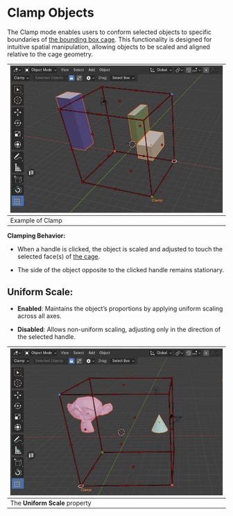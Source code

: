 # Clamp Objects
The Clamp mode enables users to conform selected objects to specific boundaries of [the bounding box cage](cage_gizmo.md). This functionality is designed for intuitive spatial manipulation, allowing objects to be scaled and aligned relative to the cage geometry.

| ![](img/screen/clamp_objects.gif) |
|---|
| Example of Clamp |

**Clamping Behavior:**

- When a handle is clicked, the object is scaled and adjusted to touch the selected face(s) of [the cage](cage_gizmo.md).

- The side of the object opposite to the clicked handle remains stationary.

## Uniform Scale:

- **Enabled**: Maintains the object’s proportions by applying uniform scaling across all axes.

- **Disabled**: Allows non-uniform scaling, adjusting only in the direction of the selected handle.

| ![](img/screen/clamp_objects_uniform_scale.gif) |
|---|
| The **Uniform Scale** property |